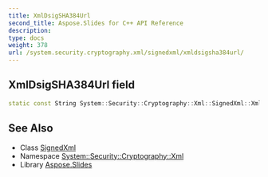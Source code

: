 ```yaml
---
title: XmlDsigSHA384Url
second_title: Aspose.Slides for C++ API Reference
description: 
type: docs
weight: 378
url: /system.security.cryptography.xml/signedxml/xmldsigsha384url/
---
```

## XmlDsigSHA384Url field




```cpp
static const String System::Security::Cryptography::Xml::SignedXml::XmlDsigSHA384Url
```

## See Also

* Class [SignedXml](../)
* Namespace [System::Security::Cryptography::Xml](../../)
* Library [Aspose.Slides](../../../)